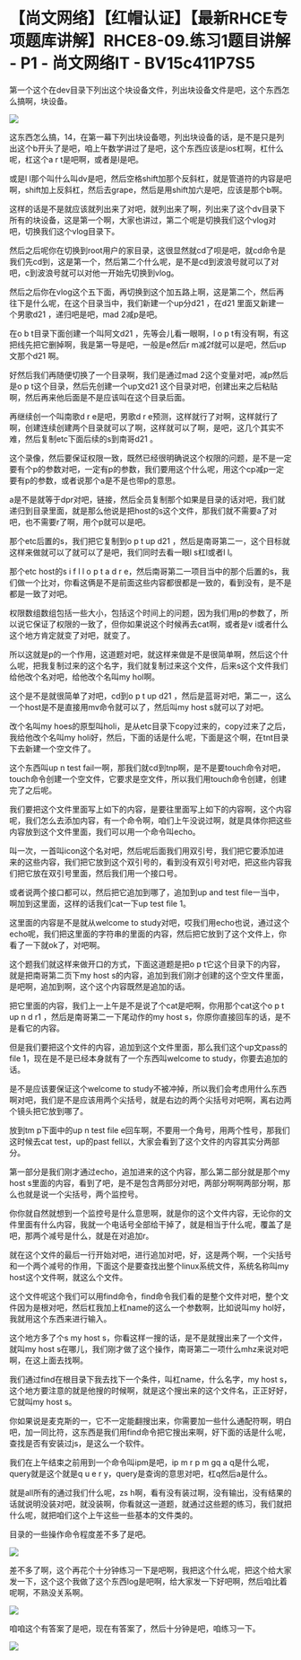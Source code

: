 # 【尚文网络】【红帽认证】【最新RHCE专项题库讲解】RHCE8-09.练习1题目讲解 - P1 - 尚文网络IT - BV15c411P7S5

第一个这个在dev目录下列出这个块设备文件，列出块设备文件是吧，这个东西怎么搞啊，块设备。

![](img/f3e6e829572d7a15e5c40f46b0243493_1.png)

这东西怎么搞，14，在第一幕下列出块设备嗯，列出块设备的话，是不是只是列出这个b开头了是吧，咱上午数学讲过了是吧，这个东西应该是ios杠啊，杠什么呢，杠这个a r t是吧啊，或者是l是吧。

或是l l那个叫什么叫dv是吧，然后空格shift加那个反斜杠，就是管道符的内容是吧啊，shift加上反斜杠，然后去grape，然后是用shift加六是吧，应该是那个b啊。

这样的话是不是就应该就列出来了对吧，就列出来了啊，列出来了这个dv目录下所有的块设备，这是第一个啊，大家也讲过，第二个呢是切换我们这个vlog对吧，切换我们这个vlog目录下。

然后之后呢你在切换到root用户的家目录，这很显然就cd了呗是吧，就cd命令是我们先cd到，这是第一个，然后第二个什么呢，是不是cd到波浪号就可以了对吧，c到波浪号就可以对他一开始先切换到vlog。

然后之后你在vlog这个五下面，再切换到这个加五路上啊，这是第二个，然后再往下是什么呢，在这个目录当中，我们新建一个up分d21 ，在d21 里面又新建一个男歌d21 ，递归吧是吧，mad 2减p是吧。

在o b t目录下面创建一个叫阿文d21 ，先等会儿看一眼啊，l o p t有没有啊，有这把线先把它删掉啊，我是第一导是吧，一般是e然后r m减2f就可以是吧，然后up文那个d21 啊。

好然后我们再随便切换了一个目录啊，我们是通过mad 2这个变量对吧，减p然后是o p t这个目录，然后先创建一个up文d21 这个目录对吧，创建出来之后粘贴啊，然后再来他后面是不是应该叫在这个目录后面。

再继续创一个叫南歌d r e是吧，男歌d r e预测，这样就行了对啊，这样就行了啊，创建连续创建两个目录就可以了啊，这样就可以了啊，是吧，这几个其实不难，然后复制etc下面后续的s到南哥d21 。

这个录像，然后要保证权限一致，既然已经很明确说这个权限的问题，是不是一定要有个p的参数对吧，一定有p的参数，我们要用这个什么呢，用这个cp减p一定要有p的参数，或者说那个a是不是也带p的意思。

a是不是就等于dpr对吧，链接，然后全员复制那个如果是目录的话对吧，我们就递归到目录里面，就是那么他说是把host的s这个文件，那我们就不需要a了对吧，也不需要r了啊，用个p就可以是吧。

那个etc后置的s，我们把它复制到o p t up d21 ，然后是南哥第二一，这个目标就这样来做就可以了就可以了是吧，我们同时去看一眼l s杠l或者l l。

那个etc host的s i f l l o p t a d r e，然后南哥第二一项目当中的那个后置的s，我们做一个比对，你看这俩是不是前面这些内容都很都是一致的，看到没有，是不是都是一致了对吧。

权限数组数组包括一些大小，包括这个时间上的问题，因为我们用p的参数了，所以说它保证了权限的一致了，但你如果说这个时候再去cat啊，或者是v i或者什么这个地方肯定就变了对吧，就变了。

所以这就是p的一个作用，这道题对吧，就这样来做是不是很简单啊，然后这个什么呢，把我复制过来的这个名字，我们就复制过来这个文件，后来s这个文件我们给他改个名对吧，给他改个名叫my hol啊。

这个是不是就很简单了对吧，cd到o p t up d21 ，然后是蓝哥对吧，第二一，这么一个host是不是直接用mv命令就可以了，然后叫my host s就可以了对吧。

改个名叫my hoes的原型叫holi，是从etc目录下copy过来的，copy过来了之后，我给他改个名叫my holi好，然后，下面的话是什么呢，下面是这个啊，在tnt目录下去新建一个空文件了。

这个东西叫up n test fail一啊，那我们就cd到tnp啊，是不是要touch命令对吧，touch命令创建一个空文件，它要求是空文件，所以我们用touch命令创建，创建完了之后呢。

我们要把这个文件里面写上如下的内容，是要往里面写上如下的内容啊，这个内容呢，我们怎么去添加内容，有一个命令啊，咱们上午没说过啊，就是具体你把这些内容放到这个文件里面，我们可以用一个命令叫echo。

叫一次，一首叫icon这个名对吧，然后呢后面我们用双引号，我们把它要添加进来的这些内容，我们把它放到这个双引号的，看到没有双引号对吧，把这些内容我们把它放在双引号里面，然后我们用一个接口号。

或者说两个接口都可以，然后把它追加到哪了，追加到up and test file一当中，啊加到这里面，这样的话我们cat一下up test file 1。

这里面的内容是不是就从welcome to study对吧，哎我们用echo也说，通过这个echo呢，我们把这里面的字符串的里面的内容，然后把它放到了这个文件上，你看了一下就ok了，对吧啊。

这个题我们就这样来做开口的方式，下面这道题是把o p t它这个目录下的内容，就是把南哥第二页下my host s的内容，追加到我们刚才创建的这个空文件里面，是吧啊，追加到啊，这个这个内容既然是追加的话。

把它里面的内容，我们上一上午是不是说了个cat是吧啊，你用那个cat这个o p t up n d r1 ，然后是南哥第二一下尾动作的my host s，你原你直接回车的话，是不是看它的内容。

但是我们要把这个文件的内容，追加到这个文件里面，那么我们这个up文pass的file 1，现在是不是已经本身就有了一个东西叫welcome to study，你要去追加的话。

是不是应该要保证这个welcome to study不被冲掉，所以我们会考虑用什么东西啊对吧，我们是不是应该用两个尖括号，就是右边的两个尖括号对吧啊，离右边两个镜头把它放到哪了。

放到tm p下面中的up n test file e回车啊，不要用一个角号，用两个性号，那我们这时候去cat test，up的past fell以，大家会看到了这个文件的内容其实分两部分。

第一部分是我们刚才通过echo，追加进来的这个内容，那么第二部分就是那个my host s里面的内容，看到了吧，是不是包含两部分对吧，两部分啊啊两部分啊，那么也就是说一个尖括号，两个监控号。

你你就自然就想到一个监控号是什么意思啊，就是你的这个文件内容，无论你的文件里面有什么内容，我就一个电话号全部给干掉了，就是相当于什么呢，覆盖了是吧，那两个减号是什么，就是在对追加r。

就在这个文件的最后一行开始对吧，进行追加对吧，好，这是两个啊，一个尖括号和一个两个减号的作用，下面这个是要查找出整个linux系统文件，系统名称叫my host这个文件啊，就这么个文件。

这个文件呢这个我们可以用find命令，find命令我们看的是整个文件对吧，整个文件因为是根对吧，然后杠我加上杠name的这么一个参数啊，比如说叫my hol好，我就用这个东西来进行输入。

这个地方多了个s my host s，你看这样一搜的话，是不是就搜出来了一个文件，就叫my host s在哪儿，我们刚才做了这个操作，南哥第二一项什么mhz来说对吧啊，在这上面去找啊。

我们通过find在根目录下我去找下一个条件，叫杠name，什么名字，my host s，这个地方要注意的就是他搜的时候啊，就是这个搜出来的这个文件名，正正好好，它就叫my host s。

你如果说是麦克斯的一，它不一定能翻搜出来，你需要加一些什么通配符啊，明白吧，加一同比符，这东西是我们用find命令把它搜出来啊，好下面的话是什么呢，查找是否有安装过js，是这么一个软件。

我们在上午结束之前用到一个命令叫ipm是吧，ip m r p m gq a q是什么呢，query就是这个就是q u e r y，query是查询的意思对吧，杠q然后a是什么。

就是all所有的通过我们什么呢，zs h啊，看有没有装过啊，没有输出，没有结果的话就说明没装对吧，就没装啊，你看就这一道题，就通过这些题的练习，我们就把什么呢，就把咱们这个上午这些一些基本的文件类的。

目录的一些操作命令程度差不多了是吧。

![](img/f3e6e829572d7a15e5c40f46b0243493_3.png)

差不多了啊，这个再花个十分钟练习一下是吧啊，我把这个什么呢，把这个给大家发一下，这个这个我做了这个东西log是吧啊，给大家发一下好吧啊，然后咱比着呢啊，不熟没关系啊。



![](img/f3e6e829572d7a15e5c40f46b0243493_5.png)

咱咱这个有答案了是吧，现在有答案了，然后十分钟是吧，咱练习一下。

![](img/f3e6e829572d7a15e5c40f46b0243493_7.png)